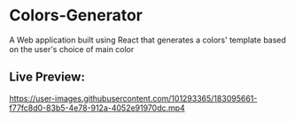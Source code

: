# Colors-Generator
A Web application built using React that generates a colors' template based on the user's choice of main color

## Live Preview:



https://user-images.githubusercontent.com/101293365/183095661-f77fc8d0-83b5-4e78-912a-4052e91970dc.mp4

